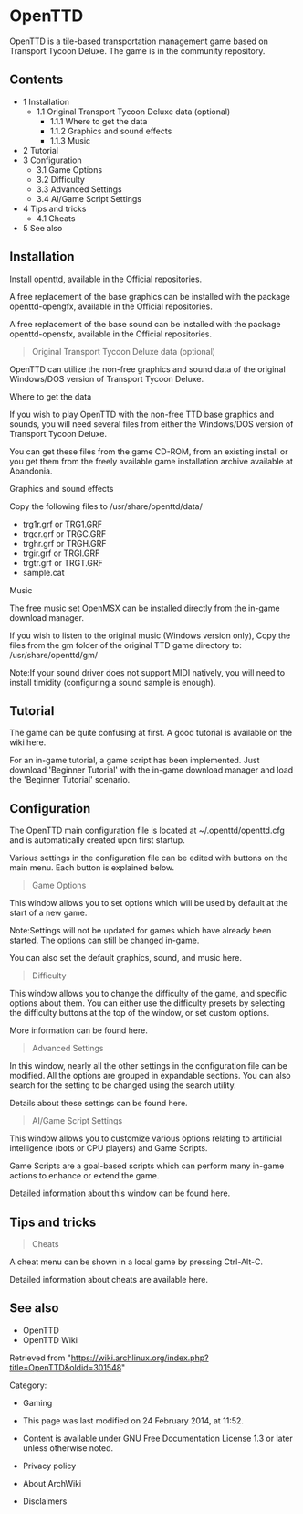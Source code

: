 OpenTTD
=======

OpenTTD is a tile-based transportation management game based on
Transport Tycoon Deluxe. The game is in the community repository.

Contents
--------

-   1 Installation
    -   1.1 Original Transport Tycoon Deluxe data (optional)
        -   1.1.1 Where to get the data
        -   1.1.2 Graphics and sound effects
        -   1.1.3 Music
-   2 Tutorial
-   3 Configuration
    -   3.1 Game Options
    -   3.2 Difficulty
    -   3.3 Advanced Settings
    -   3.4 AI/Game Script Settings
-   4 Tips and tricks
    -   4.1 Cheats
-   5 See also

Installation
------------

Install openttd, available in the Official repositories.

A free replacement of the base graphics can be installed with the
package openttd-opengfx, available in the Official repositories.

A free replacement of the base sound can be installed with the package
openttd-opensfx, available in the Official repositories.

> Original Transport Tycoon Deluxe data (optional)

OpenTTD can utilize the non-free graphics and sound data of the original
Windows/DOS version of Transport Tycoon Deluxe.

Where to get the data

If you wish to play OpenTTD with the non-free TTD base graphics and
sounds, you will need several files from either the Windows/DOS version
of Transport Tycoon Deluxe.

You can get these files from the game CD-ROM, from an existing install
or you get them from the freely available game installation archive
available at Abandonia.

Graphics and sound effects

Copy the following files to /usr/share/openttd/data/

-   trg1r.grf or TRG1.GRF
-   trgcr.grf or TRGC.GRF
-   trghr.grf or TRGH.GRF
-   trgir.grf or TRGI.GRF
-   trgtr.grf or TRGT.GRF
-   sample.cat

Music

The free music set OpenMSX can be installed directly from the in-game
download manager.

If you wish to listen to the original music (Windows version only), Copy
the files from the gm folder of the original TTD game directory to:
/usr/share/openttd/gm/

Note:If your sound driver does not support MIDI natively, you will need
to install timidity (configuring a sound sample is enough).

Tutorial
--------

The game can be quite confusing at first. A good tutorial is available
on the wiki here.

For an in-game tutorial, a game script has been implemented. Just
download 'Beginner Tutorial' with the in-game download manager and load
the 'Beginner Tutorial' scenario.

Configuration
-------------

The OpenTTD main configuration file is located at ~/.openttd/openttd.cfg
and is automatically created upon first startup.

Various settings in the configuration file can be edited with buttons on
the main menu. Each button is explained below.

> Game Options

This window allows you to set options which will be used by default at
the start of a new game.

Note:Settings will not be updated for games which have already been
started. The options can still be changed in-game.

You can also set the default graphics, sound, and music here.

> Difficulty

This window allows you to change the difficulty of the game, and
specific options about them. You can either use the difficulty presets
by selecting the difficulty buttons at the top of the window, or set
custom options.

More information can be found here.

> Advanced Settings

In this window, nearly all the other settings in the configuration file
can be modified. All the options are grouped in expandable sections. You
can also search for the setting to be changed using the search utility.

Details about these settings can be found here.

> AI/Game Script Settings

This window allows you to customize various options relating to
artificial intelligence (bots or CPU players) and Game Scripts.

Game Scripts are a goal-based scripts which can perform many in-game
actions to enhance or extend the game.

Detailed information about this window can be found here.

Tips and tricks
---------------

> Cheats

A cheat menu can be shown in a local game by pressing Ctrl-Alt-C.

Detailed information about cheats are available here.

See also
--------

-   OpenTTD
-   OpenTTD Wiki

Retrieved from
"https://wiki.archlinux.org/index.php?title=OpenTTD&oldid=301548"

Category:

-   Gaming

-   This page was last modified on 24 February 2014, at 11:52.
-   Content is available under GNU Free Documentation License 1.3 or
    later unless otherwise noted.
-   Privacy policy
-   About ArchWiki
-   Disclaimers

